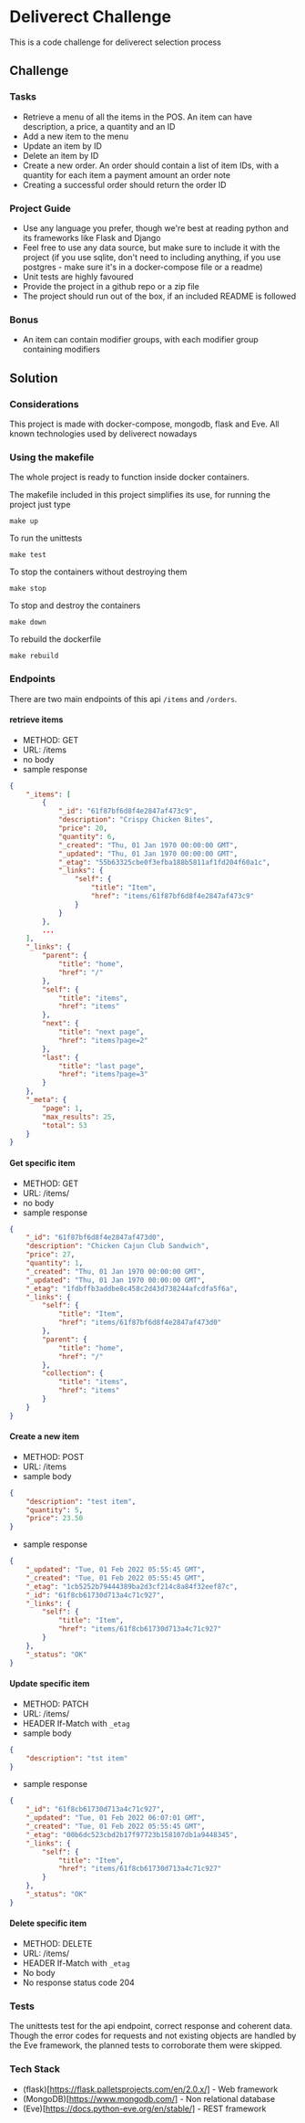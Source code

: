# Deliverect Challenge
This is a code challenge for deliverect selection process

## Challenge

### Tasks
- Retrieve a menu of all the items in the POS. An item can have description, a price, a quantity and an ID
- Add a new item to the menu
- Update an item by ID
- Delete an item by ID
- Create a new order. An order should contain a list of item IDs, with a quantity for each item a payment amount an order note
- Creating a successful order should return the order ID

### Project Guide
- Use any language you prefer, though we're best at reading python and its frameworks like Flask and Django
- Feel free to use any data source, but make sure to include it with the project (if you use sqlite, don't need to including anything, if you use postgres - make sure it's in a docker-compose file or a readme)
- Unit tests are highly favoured
- Provide the project in a github repo or a zip file
- The project should run out of the box, if an included README is followed

### Bonus
- An item can contain modifier groups, with each modifier group containing modifiers
## Solution
### Considerations
This project is made with docker-compose, mongodb, flask and Eve. All known technologies used by deliverect nowadays
### Using the makefile
The whole project is ready to function inside docker containers.

The makefile included in this project simplifies its use, for running the project just type

`make up`

To run the unittests

`make test`

To stop the containers without destroying them

`make stop`

To stop and destroy the containers

`make down`

To rebuild the dockerfile

`make rebuild`
### Endpoints
There are two main endpoints of this api `/items` and `/orders`.

#### retrieve items
- METHOD: GET
- URL: /items
- no body
- sample response
```json
{
    "_items": [
        {
            "_id": "61f87bf6d8f4e2847af473c9",
            "description": "Crispy Chicken Bites",
            "price": 20,
            "quantity": 6,
            "_created": "Thu, 01 Jan 1970 00:00:00 GMT",
            "_updated": "Thu, 01 Jan 1970 00:00:00 GMT",
            "_etag": "55b63325cbe0f3efba188b5811af1fd204f60a1c",
            "_links": {
                "self": {
                    "title": "Item",
                    "href": "items/61f87bf6d8f4e2847af473c9"
                }
            }
        },
        ...
    ],
    "_links": {
        "parent": {
            "title": "home",
            "href": "/"
        },
        "self": {
            "title": "items",
            "href": "items"
        },
        "next": {
            "title": "next page",
            "href": "items?page=2"
        },
        "last": {
            "title": "last page",
            "href": "items?page=3"
        }
    },
    "_meta": {
        "page": 1,
        "max_results": 25,
        "total": 53
    }
}
```
#### Get specific item
- METHOD: GET
- URL: /items/<itemID>
- no body
- sample response
```json
{
    "_id": "61f87bf6d8f4e2847af473d0",
    "description": "Chicken Cajun Club Sandwich",
    "price": 27,
    "quantity": 1,
    "_created": "Thu, 01 Jan 1970 00:00:00 GMT",
    "_updated": "Thu, 01 Jan 1970 00:00:00 GMT",
    "_etag": "1fdbffb3addbe8c458c2d43d738244afcdfa5f6a",
    "_links": {
        "self": {
            "title": "Item",
            "href": "items/61f87bf6d8f4e2847af473d0"
        },
        "parent": {
            "title": "home",
            "href": "/"
        },
        "collection": {
            "title": "items",
            "href": "items"
        }
    }
}
```
#### Create a new item
- METHOD: POST
- URL: /items
- sample body
```json
{
    "description": "test item",
    "quantity": 5,
    "price": 23.50
}
```
- sample response
```json
{
    "_updated": "Tue, 01 Feb 2022 05:55:45 GMT",
    "_created": "Tue, 01 Feb 2022 05:55:45 GMT",
    "_etag": "1cb5252b79444389ba2d3cf214c8a84f32eef87c",
    "_id": "61f8cb61730d713a4c71c927",
    "_links": {
        "self": {
            "title": "Item",
            "href": "items/61f8cb61730d713a4c71c927"
        }
    },
    "_status": "OK"
}
```
#### Update specific item
- METHOD: PATCH
- URL: /items/<itemID>
- HEADER If-Match with `_etag`
- sample body
```json
{
    "description": "tst item"
}
```
- sample response
```json
{
    "_id": "61f8cb61730d713a4c71c927",
    "_updated": "Tue, 01 Feb 2022 06:07:01 GMT",
    "_created": "Tue, 01 Feb 2022 05:55:45 GMT",
    "_etag": "00b6dc523cbd2b17f97723b158107db1a9448345",
    "_links": {
        "self": {
            "title": "Item",
            "href": "items/61f8cb61730d713a4c71c927"
        }
    },
    "_status": "OK"
}
```
#### Delete specific item
- METHOD: DELETE
- URL: /items/<itemID>
- HEADER If-Match with `_etag`
- No body
- No response status code 204
### Tests

The unittests test for the api endpoint, correct response and coherent data. Though the error codes
for requests and not existing objects are handled by the Eve framework, the 
planned tests to corroborate them were skipped.

### Tech Stack

* (flask)[https://flask.palletsprojects.com/en/2.0.x/] - Web framework
* (MongoDB)[https://www.mongodb.com/] - Non relational database
* (Eve)[https://docs.python-eve.org/en/stable/] - REST framework
